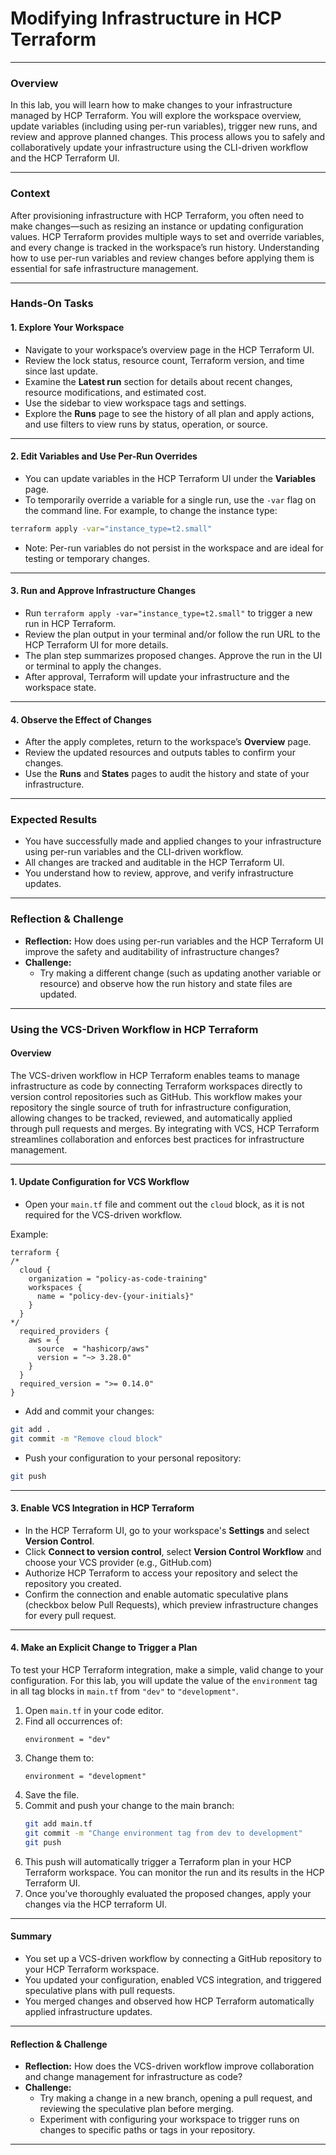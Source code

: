 # Modifying Infrastructure in HCP Terraform

---

### Overview

In this lab, you will learn how to make changes to your infrastructure managed by HCP Terraform. You will explore the workspace overview, update variables (including using per-run variables), trigger new runs, and review and approve planned changes. This process allows you to safely and collaboratively update your infrastructure using the CLI-driven workflow and the HCP Terraform UI.

---

### Context

After provisioning infrastructure with HCP Terraform, you often need to make changes—such as resizing an instance or updating configuration values. HCP Terraform provides multiple ways to set and override variables, and every change is tracked in the workspace’s run history. Understanding how to use per-run variables and review changes before applying them is essential for safe infrastructure management.

---

### Hands-On Tasks

#### 1. Explore Your Workspace

- Navigate to your workspace’s overview page in the HCP Terraform UI.
- Review the lock status, resource count, Terraform version, and time since last update.
- Examine the **Latest run** section for details about recent changes, resource modifications, and estimated cost.
- Use the sidebar to view workspace tags and settings.
- Explore the **Runs** page to see the history of all plan and apply actions, and use filters to view runs by status, operation, or source.

---

#### 2. Edit Variables and Use Per-Run Overrides

- You can update variables in the HCP Terraform UI under the **Variables** page.
- To temporarily override a variable for a single run, use the `-var` flag on the command line. For example, to change the instance type:

```sh
terraform apply -var="instance_type=t2.small"
```

- Note: Per-run variables do not persist in the workspace and are ideal for testing or temporary changes.

---

#### 3. Run and Approve Infrastructure Changes

- Run `terraform apply -var="instance_type=t2.small"` to trigger a new run in HCP Terraform.
- Review the plan output in your terminal and/or follow the run URL to the HCP Terraform UI for more details.
- The plan step summarizes proposed changes. Approve the run in the UI or terminal to apply the changes.
- After approval, Terraform will update your infrastructure and the workspace state.

---

#### 4. Observe the Effect of Changes

- After the apply completes, return to the workspace’s **Overview** page.
- Review the updated resources and outputs tables to confirm your changes.
- Use the **Runs** and **States** pages to audit the history and state of your infrastructure.

---

### Expected Results

- You have successfully made and applied changes to your infrastructure using per-run variables and the CLI-driven workflow.
- All changes are tracked and auditable in the HCP Terraform UI.
- You understand how to review, approve, and verify infrastructure updates.

---

### Reflection & Challenge

- **Reflection:** How does using per-run variables and the HCP Terraform UI improve the safety and auditability of infrastructure changes?
- **Challenge:**
  - Try making a different change (such as updating another variable or resource) and observe how the run history and state files are updated.

---

### Using the VCS-Driven Workflow in HCP Terraform

#### Overview

The VCS-driven workflow in HCP Terraform enables teams to manage infrastructure as code by connecting Terraform workspaces directly to version control repositories such as GitHub. This workflow makes your repository the single source of truth for infrastructure configuration, allowing changes to be tracked, reviewed, and automatically applied through pull requests and merges. By integrating with VCS, HCP Terraform streamlines collaboration and enforces best practices for infrastructure management.

---

#### 1. Update Configuration for VCS Workflow

- Open your `main.tf` file and comment out the `cloud` block, as it is not required for the VCS-driven workflow.

Example:

```hcl
terraform {
/*
  cloud {
    organization = "policy-as-code-training"
    workspaces {
      name = "policy-dev-{your-initials}"
    }
  }
*/
  required_providers {
    aws = {
      source  = "hashicorp/aws"
      version = "~> 3.28.0"
    }
  }
  required_version = ">= 0.14.0"
}
```

- Add and commit your changes:

```sh
git add .
git commit -m "Remove cloud block"
```

- Push your configuration to your personal repository:

```sh
git push
```

---

#### 3. Enable VCS Integration in HCP Terraform

- In the HCP Terraform UI, go to your workspace's **Settings** and select **Version Control**.
- Click **Connect to version control**, select **Version Control Workflow** and choose your VCS provider (e.g., GitHub.com)
- Authorize HCP Terraform to access your repository and select the repository you created.
- Confirm the connection and enable automatic speculative plans (checkbox below Pull Requests), which preview infrastructure changes for every pull request.

---

#### 4. Make an Explicit Change to Trigger a Plan

To test your HCP Terraform integration, make a simple, valid change to your configuration. For this lab, you will update the value of the `environment` tag in all tag blocks in `main.tf` from `"dev"` to `"development"`.

1. Open `main.tf` in your code editor.
2. Find all occurrences of:
   ```hcl
   environment = "dev"
   ```
3. Change them to:
   ```hcl
   environment = "development"
   ```
4. Save the file.
5. Commit and push your change to the main branch:
   ```sh
   git add main.tf
   git commit -m "Change environment tag from dev to development"
   git push
   ```
6. This push will automatically trigger a Terraform plan in your HCP Terraform workspace. You can monitor the run and its results in the HCP Terraform UI.
7. Once you've thoroughly evaluated the proposed changes, apply your changes via the HCP terraform UI.

---

#### Summary

- You set up a VCS-driven workflow by connecting a GitHub repository to your HCP Terraform workspace.
- You updated your configuration, enabled VCS integration, and triggered speculative plans with pull requests.
- You merged changes and observed how HCP Terraform automatically applied infrastructure updates.

---

#### Reflection & Challenge

- **Reflection:** How does the VCS-driven workflow improve collaboration and change management for infrastructure as code?
- **Challenge:**
  - Try making a change in a new branch, opening a pull request, and reviewing the speculative plan before merging.
  - Experiment with configuring your workspace to trigger runs on changes to specific paths or tags in your repository.

---
